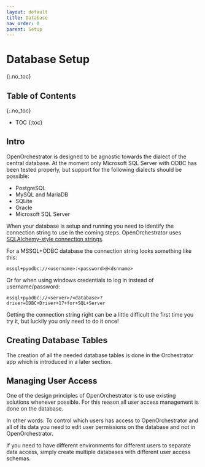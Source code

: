 ```yaml
---
layout: default
title: Database
nav_order: 0
parent: Setup
---
```


# Database Setup
{:.no_toc}

## Table of Contents
{:.no_toc}
- TOC
{:toc}

## Intro

OpenOrchestrator is designed to be agnostic towards the dialect of the central database.
At the moment only Microsoft SQL Server with ODBC has been tested properly, but support for the
following dialects should be possible:
- PostgreSQL
- MySQL and MariaDB
- SQLite
- Oracle
- Microsoft SQL Server

When your database is setup and running you need to identify the connection string to use in the coming steps.
OpenOrchestrator uses [SQLAlchemy-style connection strings](https://docs.sqlalchemy.org/en/20/dialects/index.html).

For a MSSQL+ODBC database the connection string looks something like this:
```
mssql+pyodbc://<username>:<password>@<dsnname>
```

Or for when using windows credentials to log in instead of username/password:
```
mssql+pyodbc://<server>/<database>?driver=ODBC+Driver+17+for+SQL+Server
```

Getting the connection string right can be a little difficult the first time you try it, but luckily you
only need to do it once!

## Creating Database Tables

The creation of all the needed database tables is done in the Orchestrator app which is introduced in a later section.

## Managing User Access

One of the design principles of OpenOrchestrator is to use existing solutions whenever possible.
For this reason all user access management is done on the database. 

In other words: To control which users has access to OpenOrchestrator and all of its data you need to
edit user permissions on the database and not in OpenOrchestrator.

If you need to have different environments for different users to separate data access, simply create multiple databases
with different user access schemas.